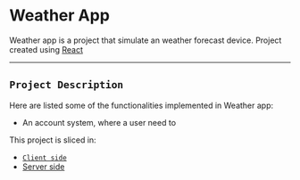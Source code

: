 # Weather App

Weather app is a project that simulate an weather forecast device. Project created using [React](https://reactjs.org/)

---

## `Project Description`

Here are listed some of the functionalities implemented in Weather app:
- An account system, where a user need to

This project is sliced in:

- [`Client side`](https://github.com/vinciusb/weather-app/tree/main/client-side)
- [Server side](https://github.com/vinciusb/weather-app/tree/main/server-side)

